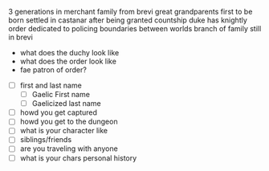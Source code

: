 3 generations in
merchant family from brevi
great grandparents first to be born settled in castanar after being granted countship 
duke has knightly order dedicated to policing boundaries between worlds
branch of family still in brevi




- what does the duchy look like
- what does the order look like
- fae patron of order? 

- [ ] first and last name
	- [ ] Gaelic First name
	- [ ] Gaelicized last name
- [ ] howd you get captured
- [ ] howd you get to the dungeon
- [ ] what is your character like
- [ ] siblings/friends
- [ ] are you traveling with anyone
- [ ] what is your chars personal history
